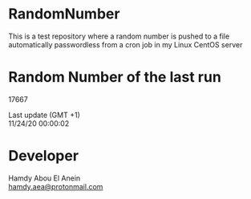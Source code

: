# RandomNumber    
This is a test repository where a random number is pushed to a file automatically passwordless from a cron job in my Linux CentOS server    
# Random Number of the last run   
17667
      
Last update (GMT +1)    
11/24/20 00:00:02
# Developer    
Hamdy Abou El Anein   
hamdy.aea@protonmail.com
